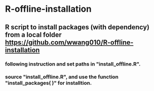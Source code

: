 # R-offline-installation
## R script to install packages (with dependency) from a local folder  https://github.com/wwang010/R-offline-installation 

### following instruction and set paths in "install_offline.R". 
### source "install_offline.R", and use the function "install_packages( )" for installtion. 
